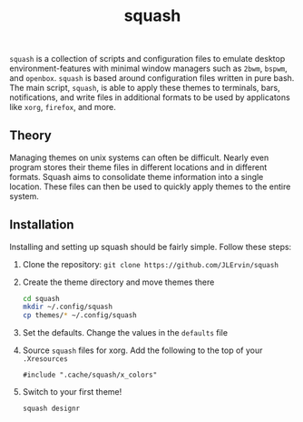 <div align='center'>
    <h1>squash</h1><br>
</div>

`squash` is a collection of scripts and configuration files
to emulate desktop environment-features with minimal window
managers such as `2bwm`, `bspwm`, and `openbox`.
`squash` is based around configuration files written in 
pure bash. 
The main script, `squash`, is able to apply these themes to terminals, 
bars, notifications, and write files in additional formats to be used
by applicatons like `xorg`, `firefox`, and more. 

## Theory

Managing themes on unix systems can often be difficult. 
Nearly even program stores their theme files in different locations
and in different formats. 
Squash aims to consolidate theme information into a single location. 
These files can then be used to quickly apply themes to the entire system.

## Installation

Installing and setting up squash should be fairly simple. Follow these steps:

1) Clone the repository:
    `git clone https://github.com/JLErvin/squash`

2) Create the theme directory and move themes there
    ```bash
    cd squash
    mkdir ~/.config/squash
    cp themes/* ~/.config/squash
    ```

3) Set the defaults. Change the values in the `defaults` file

4) Source `squash` files for xorg. Add the following to the top of your `.Xresources`
    ```xdefaults
    #include ".cache/squash/x_colors"
    ```

5) Switch to your first theme!
    ```bash
    squash designr
    ```
    
